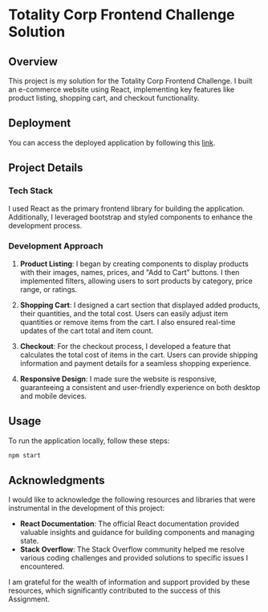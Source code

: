 # Totality Corp Frontend Challenge Solution

## Overview

This project is my solution for the Totality Corp Frontend Challenge. I built an e-commerce website using React, implementing key features like product listing, shopping cart, and checkout functionality.

## Deployment

You can access the deployed application by following this [link](https://totalitycorpassignment.netlify.app/).


## Project Details

### Tech Stack

I used React as the primary frontend library for building the application. Additionally, I leveraged bootstrap and styled components to enhance the development process.

### Development Approach

1. **Product Listing**: I began by creating components to display products with their images, names, prices, and "Add to Cart" buttons. I then implemented filters, allowing users to sort products by category, price range, or ratings.

2. **Shopping Cart**: I designed a cart section that displayed added products, their quantities, and the total cost. Users can easily adjust item quantities or remove items from the cart. I also ensured real-time updates of the cart total and item count.

3. **Checkout**: For the checkout process, I developed a feature that calculates the total cost of items in the cart. Users can provide shipping information and payment details for a seamless shopping experience.

4. **Responsive Design**: I made sure the website is responsive, guaranteeing a consistent and user-friendly experience on both desktop and mobile devices.


## Usage

To run the application locally, follow these steps:

```bash
npm start
```

## Acknowledgments

I would like to acknowledge the following resources and libraries that were instrumental in the development of this project:

- **React Documentation**: The official React documentation provided valuable insights and guidance for building components and managing state.
- **Stack Overflow**: The Stack Overflow community helped me resolve various coding challenges and provided solutions to specific issues I encountered.

I am grateful for the wealth of information and support provided by these resources, which significantly contributed to the success of this Assignment.

